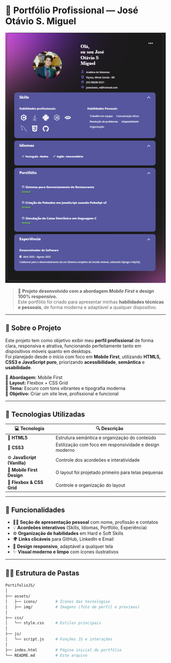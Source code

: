 # 📱 Portfólio Profissional — José Otávio S. Miguel

![Preview Desktop](./assets/img/preview-desktop.png)

> 🚀 **Projeto desenvolvido com a abordagem _Mobile First_ e design 100% responsivo.**  
> Este portfólio foi criado para apresentar minhas **habilidades técnicas e pessoais**, de forma moderna e adaptável a qualquer dispositivo.

---

## 🧠 Sobre o Projeto

Este projeto tem como objetivo exibir meu **perfil profissional** de forma clara, responsiva e atrativa, funcionando perfeitamente tanto em dispositivos móveis quanto em desktops.  
Foi planejado desde o início com foco em **Mobile First**, utilizando **HTML5, CSS3 e JavaScript puro**, priorizando **acessibilidade**, **semântica** e **usabilidade**.

🔹 **Abordagem:** Mobile First  
🔹 **Layout:** Flexbox + CSS Grid  
🔹 **Tema:** Escuro com tons vibrantes e tipografia moderna  
🔹 **Objetivo:** Criar um site leve, profissional e funcional  

---

## 🧰 Tecnologias Utilizadas

| 💻 Tecnologia | 🔍 Descrição |
|---------------|--------------|
| 🧩 **HTML5** | Estrutura semântica e organização do conteúdo |
| 🎨 **CSS3** | Estilização com foco em responsividade e design moderno |
| ⚙️ **JavaScript (Vanilla)** | Controle dos acordeões e interatividade |
| 📱 **Mobile First Design** | O layout foi projetado primeiro para telas pequenas |
| 🧱 **Flexbox & CSS Grid** | Controle e organização do layout |

---

## 🌟 Funcionalidades

- 🧑‍💼 **Seção de apresentação pessoal** com nome, profissão e contatos  
- 💡 **Acordeões interativos** (Skills, Idiomas, Portfólio, Experiência)  
- ⚙️ **Organização de habilidades** em Hard e Soft Skills  
- 🌍 **Links clicáveis** para GitHub, LinkedIn e Email  
- 🧩 **Design responsivo**, adaptável a qualquer tela  
- ✨ **Visual moderno e limpo** com ícones ilustrativos  

---

## 🧑‍💻 Estrutura de Pastas

```bash
PortifolioJS/
│
├── assets/
│   ├── icons/        # Ícones das tecnologias
│   ├── img/          # Imagens (foto de perfil e previews)
│
├── css/
│   └── style.css     # Estilos principais
│
├── js/
│   └── script.js     # Funções JS e interações
│
├── index.html        # Página inicial do portfólio
└── README.md         # Este arquivo
